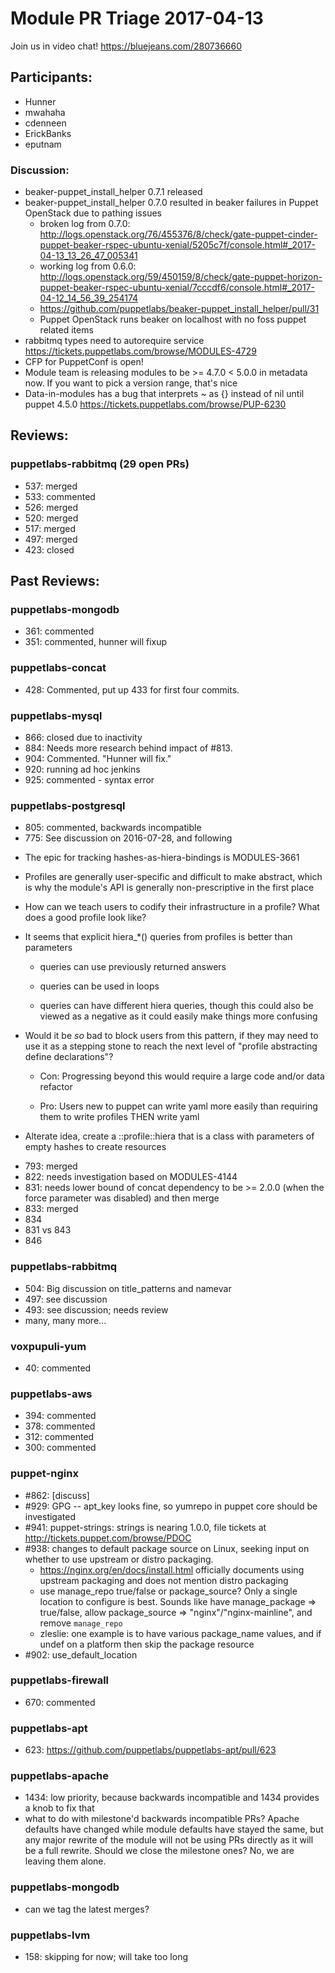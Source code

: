 # Module PR Triage 2017-04-13

Join us in video chat! https://bluejeans.com/280736660

## Participants:
* Hunner
* mwahaha
* cdenneen
* ErickBanks
* eputnam

### Discussion:
* beaker-puppet_install_helper 0.7.1 released
* beaker-puppet_install_helper 0.7.0 resulted in beaker failures in Puppet OpenStack due to pathing issues
    - broken log from 0.7.0:  http://logs.openstack.org/76/455376/8/check/gate-puppet-cinder-puppet-beaker-rspec-ubuntu-xenial/5205c7f/console.html#_2017-04-13_13_26_47_005341
    - working log from 0.6.0: http://logs.openstack.org/59/450159/8/check/gate-puppet-horizon-puppet-beaker-rspec-ubuntu-xenial/7cccdf6/console.html#_2017-04-12_14_56_39_254174
    - https://github.com/puppetlabs/beaker-puppet_install_helper/pull/31
    - Puppet OpenStack runs beaker on localhost with no foss puppet related items
* rabbitmq types need to autorequire service https://tickets.puppetlabs.com/browse/MODULES-4729
* CFP for PuppetConf is open!
* Module team is releasing modules to be >= 4.7.0 < 5.0.0 in metadata now. If you want to pick a version range, that's nice
* Data-in-modules has a bug that interprets ~ as {} instead of nil until puppet 4.5.0 https://tickets.puppetlabs.com/browse/PUP-6230

## Reviews:
### puppetlabs-rabbitmq (29 open PRs)
* 537: merged
* 533: commented
* 526: merged
* 520: merged
* 517: merged
* 497: merged
* 423: closed


## Past Reviews:
### puppetlabs-mongodb
* 361: commented
* 351: commented, hunner will fixup

### puppetlabs-concat
* 428: Commented, put up 433 for first four commits.

### puppetlabs-mysql
* 866: closed due to inactivity
* 884: Needs more research behind impact of #813.
* 904: Commented. "Hunner will fix."
* 920: running ad hoc jenkins
* 925: commented - syntax error

### puppetlabs-postgresql
* 805: commented, backwards incompatible
* 775: See discussion on 2016-07-28, and following
- The epic for tracking hashes-as-hiera-bindings is MODULES-3661
- Profiles are generally user-specific and difficult to make abstract, which is why the module's API is generally non-prescriptive in the first place
- How can we teach users to codify their infrastructure in a profile? What does a good profile look like?
- It seems that explicit hiera_*() queries from profiles is better than parameters

    - queries can use previously returned answers

    - queries can be used in loops

    - queries can have different hiera queries, though this could also be viewed as a negative as it could easily make things more confusing

- Would it be *so* bad to block users from this pattern, if they may need to use it as a stepping stone to reach the next level of "profile abstracting define declarations"?

    - Con: Progressing beyond this would require a large code and/or data refactor

    - Pro: Users new to puppet can write yaml more easily than requiring them to write profiles THEN write yaml

- Alterate idea, create a <module name>::profile::hiera that is a class with parameters of empty hashes to create resources
* 793: merged
* 822: needs investigation based on MODULES-4144
* 831: needs lower bound of concat dependency to be >= 2.0.0 (when the force parameter was disabled) and then merge
* 833: merged
* 834
* 831 vs 843
* 846

    
### puppetlabs-rabbitmq
* 504: Big discussion on title_patterns and namevar
* 497: see discussion
* 493: see discussion; needs review
* many, many more...

### voxpupuli-yum
* 40: commented

### puppetlabs-aws
* 394: commented
* 378: commented
* 312: commented
* 300: commented

### puppet-nginx
* #862: [discuss]
* #929: GPG -- apt_key looks fine, so yumrepo in puppet core should be investigated
* #941: puppet-strings: strings is nearing 1.0.0, file tickets at http://tickets.puppet.com/browse/PDOC
* #938: changes to default package source on Linux, seeking input on whether to use upstream or distro packaging.
  * https://nginx.org/en/docs/install.html officially documents using upstream packaging and does not mention distro packaging
  * use manage_repo true/false or package_source? Only a single location to configure is best. Sounds like have manage_package => true/false, allow package_source => "nginx"/"nginx-mainline", and remove `manage_repo`
  * zleslie: one example is to have various package_name values, and if undef on a platform then skip the package resource
* #902: use_default_location

### puppetlabs-firewall
* 670: commented

### puppetlabs-apt
* 623: https://github.com/puppetlabs/puppetlabs-apt/pull/623

### puppetlabs-apache
* 1434: low priority, because backwards incompatible and 1434 provides a knob to fix that
* what to do with milestone'd backwards incompatible PRs? Apache defaults have changed while module defaults have stayed the same, but any major rewrite of the module will not be using PRs directly as it will be a full rewrite. Should we close the milestone ones? No, we are leaving them alone.

### puppetlabs-mongodb
* can we tag the latest merges?

### puppetlabs-lvm
* 158: skipping for now; will take too long
